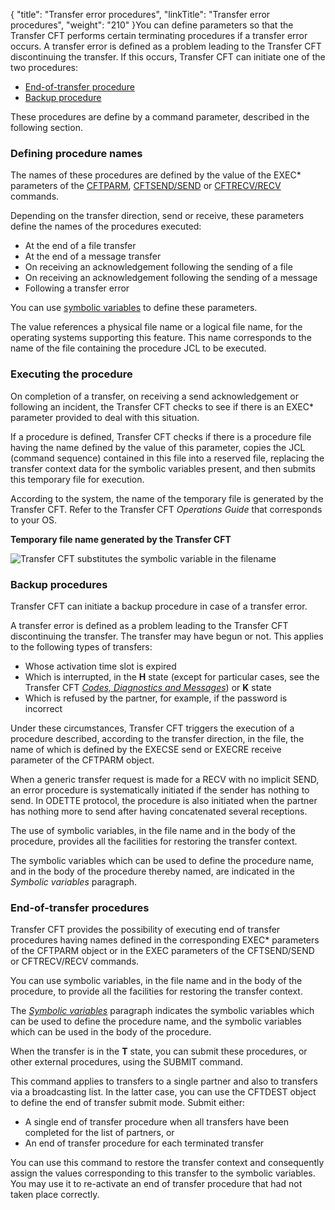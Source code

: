 {
    "title": "Transfer  error procedures",
    "linkTitle": "Transfer error procedures",
    "weight": "210"
}You can define parameters so that the Transfer CFT performs certain
terminating procedures if a transfer error occurs. A transfer error is
defined as a problem leading to the Transfer CFT discontinuing the transfer.
If this occurs, Transfer CFT can initiate one of the two procedures:

- [End-of-transfer
    procedure](#End-of-transfer)
- [Backup
    procedure](#Backup_procedures)

These procedures are define by a command parameter,
described in the following section.

<span id="Defining_procedure_names"></span>

### Defining procedure names

The names of these procedures are defined by the value of the EXEC\*
parameters of the [CFTPARM](),
[CFTSEND/SEND](../../cft_configuration_concepts_start_here/default_send_template_concepts)
or [CFTRECV/RECV](../../cft_configuration_concepts_start_here/default_receive_template_concepts)
commands.

Depending on the transfer direction, send or receive, these parameters
define the names of the procedures executed:

- At the end of a
    file transfer
- At the end of a
    message transfer
- On receiving an
    acknowledgement following the sending of a file
- On receiving an
    acknowledgement following the sending of a message
- Following a transfer
    error

You can use [symbolic
variables](../../../c_intro_userinterfaces/command_summary/symbolic_variables) to define these parameters.

The value references a physical file name or a logical file name, for
the operating systems supporting this feature. This name corresponds to
the name of the file containing the procedure JCL to be executed.

<span id="Executing_the_procedure"></span>

### Executing the procedure

On completion of a transfer, on receiving a send acknowledgement or
following an incident, the Transfer CFT checks to see if there is an EXEC\*
parameter provided to deal with this situation.

If a procedure is defined, Transfer CFT checks if there is a procedure
file having the name defined by the value of this parameter, copies the
JCL (command sequence) contained in this file into a reserved file, replacing
the transfer context data for the symbolic variables present, and then
submits this temporary file for execution.

According to the system, the name of the temporary file is generated
by the Transfer CFT. Refer to the Transfer CFT *Operations Guide*
that corresponds to your OS.

**Temporary file name generated by the Transfer
CFT**

![Transfer CFT substitutes the symbolic variable in the filename](/Images/TransferCFT/temp_file_name.png)

<span id="Backup_procedures"></span>

### Backup procedures

Transfer CFT can initiate a backup procedure in case of a transfer error.

A transfer error is defined as a problem leading to the Transfer CFT discontinuing
the transfer. The transfer may have begun or not. This applies to the
following types of transfers:

- Whose activation
    time slot is expired
- Which is interrupted,
    in the ****H**** state (except for particular
    cases, see the Transfer CFT *[Codes,
    Diagnostics and Messages](../../../troubleshoot_intro/messages_and_error_codes_start_here)*) or ****K****
    state
- Which is refused
    by the partner, for example, if the password is incorrect

Under these circumstances, Transfer CFT triggers the execution
of a procedure described, according to the transfer direction, in the
file, the name of which is defined by the EXECSE send or EXECRE receive
parameter of the CFTPARM object.

When a generic transfer request is made for a RECV with no implicit
SEND, an error procedure is systematically initiated if the sender has
nothing to send. In ODETTE protocol, the procedure is also initiated when
the partner has nothing more to send after having concatenated several
receptions.

The use of symbolic variables, in the file name and in the body of the
procedure, provides all the facilities for restoring the transfer context.

The symbolic variables which can be used to define the procedure name,
and in the body of the procedure thereby named, are indicated in the *Symbolic
variables* paragraph.

<span id="End-of-transfer"></span>

### End-of-transfer procedures

Transfer CFT provides the possibility of executing end of transfer procedures
having names defined in the corresponding EXEC\* parameters of the CFTPARM
object or in the EXEC parameters of the CFTSEND/SEND or CFTRECV/RECV commands.

You can use symbolic variables, in the file name and in the body of
the procedure, to provide all the facilities for restoring the transfer
context.

The *[Symbolic
variables](../../../c_intro_userinterfaces/command_summary/symbolic_variables)* paragraph indicates the symbolic variables which can
be used to define the procedure name, and the symbolic variables which
can be used in the body of the procedure.

When the transfer is in the ****T****
state, you can submit these procedures, or other external procedures,
using the SUBMIT command.

This command applies to transfers to a single partner and also to transfers
via a broadcasting list. In the latter case, you can use the CFTDEST object
to define the end of transfer submit mode. Submit either:

- A single end of
    transfer procedure when all transfers have been completed for the list
    of partners, or
- An end of transfer
    procedure for each terminated transfer

You can use this command to restore the transfer context and consequently
assign the values corresponding to this transfer to the symbolic variables.
You may use it to re-activate an end of transfer procedure
that had not taken place correctly.
